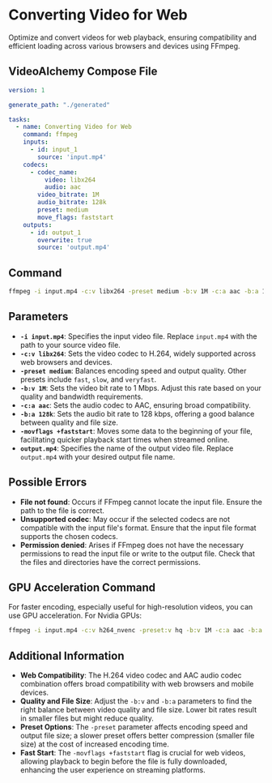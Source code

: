 # Converting Video for Web

Optimize and convert videos for web playback, ensuring compatibility and efficient loading across various browsers and devices using FFmpeg.

## VideoAlchemy Compose File

```yaml
version: 1

generate_path: "./generated"

tasks:
  - name: Converting Video for Web
    command: ffmpeg
    inputs:
      - id: input_1
        source: 'input.mp4'
    codecs:
      - codec_name:
          video: libx264
          audio: aac
        video_bitrate: 1M
        audio_bitrate: 128k
        preset: medium
        move_flags: faststart
    outputs:
      - id: output_1
        overwrite: true
        source: 'output.mp4'
```


## Command

```bash
ffmpeg -i input.mp4 -c:v libx264 -preset medium -b:v 1M -c:a aac -b:a 128k -movflags +faststart output.mp4
```


## Parameters

- **`-i input.mp4`**: Specifies the input video file. Replace `input.mp4` with the path to your source video file.
- **`-c:v libx264`**: Sets the video codec to H.264, widely supported across web browsers and devices.
- **`-preset medium`**: Balances encoding speed and output quality. Other presets include `fast`, `slow`, and `veryfast`.
- **`-b:v 1M`**: Sets the video bit rate to 1 Mbps. Adjust this rate based on your quality and bandwidth requirements.
- **`-c:a aac`**: Sets the audio codec to AAC, ensuring broad compatibility.
- **`-b:a 128k`**: Sets the audio bit rate to 128 kbps, offering a good balance between quality and file size.
- **`-movflags +faststart`**: Moves some data to the beginning of your file, facilitating quicker playback start times when streamed online.
- **`output.mp4`**: Specifies the name of the output video file. Replace `output.mp4` with your desired output file name.

## Possible Errors

- **File not found**: Occurs if FFmpeg cannot locate the input file. Ensure the path to the file is correct.
- **Unsupported codec**: May occur if the selected codecs are not compatible with the input file's format. Ensure that the input file format supports the chosen codecs.
- **Permission denied**: Arises if FFmpeg does not have the necessary permissions to read the input file or write to the output file. Check that the files and directories have the correct permissions.

## GPU Acceleration Command

For faster encoding, especially useful for high-resolution videos, you can use GPU acceleration. For Nvidia GPUs:

```bash
ffmpeg -i input.mp4 -c:v h264_nvenc -preset:v hq -b:v 1M -c:a aac -b:a 128k -movflags +faststart output.mp4
```

## Additional Information

- **Web Compatibility**: The H.264 video codec and AAC audio codec combination offers broad compatibility with web browsers and mobile devices.
- **Quality and File Size**: Adjust the `-b:v` and `-b:a` parameters to find the right balance between video quality and file size. Lower bit rates result in smaller files but might reduce quality.
- **Preset Options**: The `-preset` parameter affects encoding speed and output file size; a slower preset offers better compression (smaller file size) at the cost of increased encoding time.
- **Fast Start**: The `-movflags +faststart` flag is crucial for web videos, allowing playback to begin before the file is fully downloaded, enhancing the user experience on streaming platforms.

